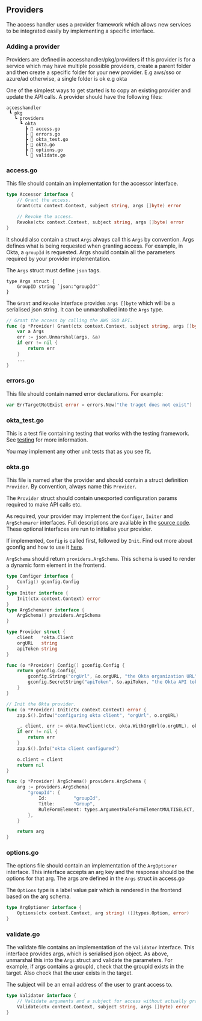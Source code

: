 ## Providers

The access handler uses a provider framework which allows new services to be integrated easily by implementing a specific interface.

### Adding a provider

Providers are defined in accesshandler/pkg/providers if this provider is for a service which may have multiple possible providers, create a parent folder and then create a specific folder for your new provider. E.g aws/sso or azure/ad otherwise, a single folder is ok e.g okta

One of the simplest ways to get started is to copy an existing provider and update the API calls.
A provider should have the following files:

```
accesshandler
 ┗ pkg
   ┗ providers
     ┗ okta
       ┣ 📜 access.go
       ┣ 📜 errors.go
       ┣ 📜 okta_test.go
       ┣ 📜 okta.go
       ┣ 📜 options.go
       ┗ 📜 validate.go
```

### access.go

This file should contain an implementation for the accessor interface.

```go
type Accessor interface {
	// Grant the access.
	Grant(ctx context.Context, subject string, args []byte) error

	// Revoke the access.
	Revoke(ctx context.Context, subject string, args []byte) error
}
```

It should also contain a struct `Args` always call this `Args` by convention. Args defines what is being requested when granting access. For example, in Okta, a `groupId` is requested. Args should contain all the parameters required by your provider implementation.

The `Args` struct must define `json` tags.

```
type Args struct {
	GroupID string `json:"groupId"`
}
```

The `Grant` and `Revoke` interface provides `args []byte` which will be a serialised json string. It can be unmarshalled into the `Args` type.

```go
// Grant the access by calling the AWS SSO API.
func (p *Provider) Grant(ctx context.Context, subject string, args []byte) error {
	var a Args
	err := json.Unmarshal(args, &a)
	if err != nil {
		return err
	}
    ...
}
```

### errors.go

This file should contain named error declarations. For example:

```go
var ErrTargetNotExist error = errors.New("the traget does not exist")
```

### okta_test.go

This is a test file containing testing that works with the testing framework. See [testing](testing.md) for more information.

You may implement any other unit tests that as you see fit.

### okta.go

This file is named after the provider and should contain a struct definition `Provider`. By convention, always name this `Provider`.

The `Provider` struct should contain unexported configuration params required to make API calls etc.

As required, your provider may implement the `Configer`, `Initer` and `ArgSchemarer` interfaces. Full descriptions are available in the [source code](../../accesshandler/pkg/providers/providers.go). These optional interfaces are run to initialise your provider.

If implemented, `Config` is called first, followed by `Init`. Find out more about gconfig and how to use it [here](../backend/gconfig.md).

`ArgSchema` should return `providers.ArgSchema`. This schema is used to render a dynamic form element in the frontend.

```go
type Configer interface {
	Config() gconfig.Config
}
type Initer interface {
	Init(ctx context.Context) error
}
type ArgSchemarer interface {
	ArgSchema() providers.ArgSchema
}
```

```go
type Provider struct {
	client   *okta.Client
	orgURL   string
	apiToken string
}

func (o *Provider) Config() gconfig.Config {
	return gconfig.Config{
		gconfig.String("orgUrl", &o.orgURL, "the Okta organization URL"),
		gconfig.SecretString("apiToken", &o.apiToken, "the Okta API token"),
	}
}

// Init the Okta provider.
func (o *Provider) Init(ctx context.Context) error {
	zap.S().Infow("configuring okta client", "orgUrl", o.orgURL)

	_, client, err := okta.NewClient(ctx, okta.WithOrgUrl(o.orgURL), okta.WithToken(o.apiToken), okta.WithCache(false))
	if err != nil {
		return err
	}
	zap.S().Info("okta client configured")

	o.client = client
	return nil
}

func (p *Provider) ArgSchema() providers.ArgSchema {
	arg := providers.ArgSchema{
		"groupId": {
			Id:          "groupId",
			Title:       "Group",
			RuleFormElement: types.ArgumentRuleFormElementMULTISELECT,
		},
	}

	return arg
}

```

### options.go

The options file should contain an implementation of the `ArgOptioner` interface. This interface accepts an arg key and the response should be the options for that arg. The args are defined in the `Args` struct in access.go

The `Options` type is a label value pair which is rendered in the frontend based on the arg schema.

```go
type ArgOptioner interface {
	Options(ctx context.Context, arg string) ([]types.Option, error)
}

```

### validate.go

The validate file contains an implementation of the `Validator` interface. This interface provides args, which is serialised json object.
As above, unmarshal this into the `Args` struct and validate the parameters. For example, if args contains a groupId, check that the groupId exists in the target. Also check that the user exists in the target.

The subject will be an email address of the user to grant access to.

```go
type Validator interface {
	// Validate arguments and a subject for access without actually granting it.
	Validate(ctx context.Context, subject string, args []byte) error
}

```
